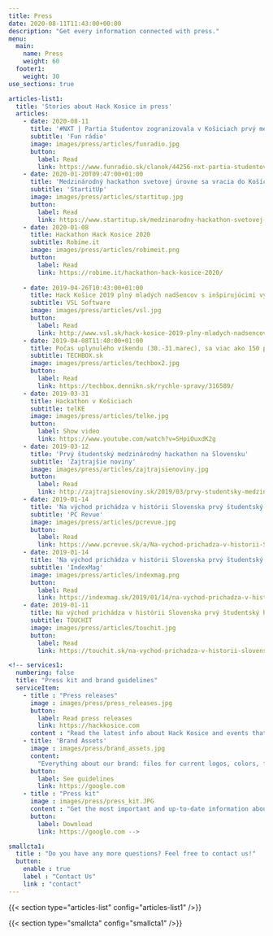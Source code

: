 ```yaml
---
title: Press
date: 2020-08-11T11:43:00+00:00
description: "Get every information connected with press."
menu:
  main:
    name: Press
    weight: 60
  footer1:
    weight: 30
use_sections: true

articles-list1:
  title: 'Stories about Hack Kosice in press'
  articles:
    - date: 2020-08-11
      title: '#NXT | Partia študentov zogranizovala v Košiciach prvý medzinárodný hackathon, tento rok chystajú jeho prvú hybridnú verziu v strednej Európe'
      subtitle: 'Fun rádio'
      image: images/press/articles/funradio.jpg
      button: 
        label: Read
        link: https://www.funradio.sk/clanok/44256-nxt-partia-studentov-zogranizovala-v-kosiciach-prvy-medzinarodny-hackathon-tento-rok-chystaju-jeho-prvu-hybridnu-verziu-v-strednej-europe/
    - date: 2020-01-20T09:47:00+01:00
      title: 'Medzinárodný hackathon svetovej úrovne sa vracia do Košíc'
      subtitle: 'StartitUp'
      image: images/press/articles/startitup.jpg
      button: 
        label: Read
        link: https://www.startitup.sk/medzinarodny-hackathon-svetovej-urovne-sa-vracia-do-kosic/
    - date: 2020-01-08
      title: Hackathon Hack Kosice 2020
      subtitle: Robíme.it
      image: images/press/articles/robimeit.png
      button:
        label: Read
        link: https://robime.it/hackathon-hack-kosice-2020/
    
    - date: 2019-04-26T10:43:00+01:00
      title: Hack Košice 2019 plný mladých nadšencov s inšpirujúcimi výsledkami
      subtitle: VSL Software
      image: images/press/articles/vsl.jpg
      button:
        label: Read
        link: http://www.vsl.sk/hack-kosice-2019-plny-mladych-nadsencov-s-inspirujucimi-vysledkami/
    - date: 2019-04-08T11:40:00+01:00
      title: Počas uplynulého víkendu (30.-31.marec), sa viac ako 150 programátorov...
      subtitle: TECHBOX.sk
      image: images/press/articles/techbox2.jpg
      button:
        label: Read
        link: https://techbox.dennikn.sk/rychle-spravy/316589/
    - date: 2019-03-31
      title: Hackathon v Košiciach
      subtitle: telKE
      image: images/press/articles/telke.jpg
      button:
        label: Show video
        link: https://www.youtube.com/watch?v=SHpiOuxdK2g
    - date: 2019-03-12
      title: 'Prvý študentský medzinárodný hackathon na Slovensku'
      subtitle: 'Zajtrajšie noviny'
      image: images/press/articles/zajtrajsienoviny.jpg
      button: 
        label: Read
        link: http://zajtrajsienoviny.sk/2019/03/prvy-studentsky-medzinarodny-hackathon-na-slovensku/
    - date: 2019-01-14
      title: 'Na východ prichádza v histórii Slovenska prvý študentský hackathon najvyššej svetovej úrovne'
      subtitle: 'PC Revue'
      image: images/press/articles/pcrevue.jpg
      button: 
        label: Read
        link: https://www.pcrevue.sk/a/Na-vychod-prichadza-v-historii-Slovenska-prvy-studentsky-hackathon-najvyssej-svetovej-urovne
    - date: 2019-01-14
      title: 'Na východ prichádza v histórii Slovenska prvý študentský hackathon najvyššej svetovej úrovne'
      subtitle: 'IndexMag'
      image: images/press/articles/indexmag.png
      button: 
        label: Read
        link: https://indexmag.sk/2019/01/14/na-vychod-prichadza-v-historii-slovenska-prvy-studentsky-hackathon-najvyssej-svetovej-urovne/
    - date: 2019-01-11
      title: Na východ prichádza v histórii Slovenska prvý študentský hackathon najvyššej svetovej úrovne
      subtitle: TOUCHIT
      image: images/press/articles/touchit.jpg
      button:
        label: Read
        link: https://touchit.sk/na-vychod-prichadza-v-historii-slovenska-prvy-studentsky-hackathon-najvyssej-svetovej-urovne/212972

<!-- services1:
  numbering: false
  title: "Press kit and brand guidelines"
  serviceItem:
    - title : "Press releases"
      image : images/press/press_releases.jpg
      button:
        label: Read press releases
        link: https://hackkosice.com
      content : "Read the latest info about Hack Kosice and events that we organised straight from us."
    - title: 'Brand Assets'
      image : images/press/brand_assets.jpg
      content:
        "Everything about our brand: files for current logos, colors, fonts and overal brand guidelines."
      button: 
        label: See guidelines
        link: https://google.com
    - title : "Press kit"
      image : images/press/press_kit.JPG
      content : "Get the most important and up-to-date information about Hack Kosice and our activities in one convenient download."
      button: 
        label: Download
        link: https://google.com -->

smallcta1:
  title : "Do you have any more questions? Feel free to contact us!"
  button:
    enable : true
    label : "Contact Us"
    link : "contact"
---
```


{{< section type="articles-list" config="articles-list1" />}}

<!--{{< section type="services" config="services1" />}}-->

{{< section type="smallcta" config="smallcta1" />}}

